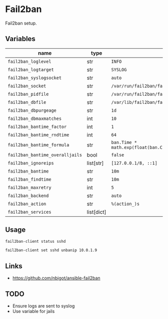 # Fail2ban

Fail2ban setup.

## Variables

| name                            | type       | default                                                                   | description |
| ------------------------------- | ---------- | ------------------------------------------------------------------------- | ----------- |
| `fail2ban_loglevel`             | str        | `INFO`                                                                    |             |
| `fail2ban_logtarget`            | str        | `SYSLOG`                                                                  |             |
| `fail2ban_syslogsocket`         | str        | `auto`                                                                    |             |
| `fail2ban_socket`               | str        | `/var/run/fail2ban/fail2ban.sock`                                         |             |
| `fail2ban_pidfile`              | str        | `/var/run/fail2ban/fail2ban.pid`                                          |             |
| `fail2ban_dbfile`               | str        | `/var/lib/fail2ban/fail2ban.sqlite3`                                      |             |
| `fail2ban_dbpurgeage`           | str        | `1d`                                                                      |             |
| `fail2ban_dbmaxmatches`         | int        | `10`                                                                      |             |
| `fail2ban_bantime_factor`       | int        | `1`                                                                       |             |
| `fail2ban_bantime_rndtime`      | int        | `64`                                                                      |             |
| `fail2ban_bantime_formula`      | str        | `ban.Time * math.exp(float(ban.Count+1)*banFactor)/math.exp(1*banFactor)` |             |
| `fail2ban_bantime_overalljails` | bool       | `false`                                                                   |             |
| `fail2ban_ignoreips`            | list[str]  | `[127.0.0.1/8, ::1]`                                                      |             |
| `fail2ban_bantime`              | str        | `10m`                                                                     |             |
| `fail2ban_findtime`             | str        | `10m`                                                                     |             |
| `fail2ban_maxretry`             | int        | `5`                                                                       |             |
| `fail2ban_backend`              | str        | `auto`                                                                    |             |
| `fail2ban_action`               | str        | `%(action_)s`                                                             |             |
| `fail2ban_services`             | list[dict] |                                                                           |             |

## Usage

```bash
fail2ban-client status sshd
```

```bash
fail2ban-client set sshd unbanip 10.0.1.9
```

## Links

-   https://github.com/nbigot/ansible-fail2ban

## TODO

-   Ensure logs are sent to syslog
-   Use variable for jails
